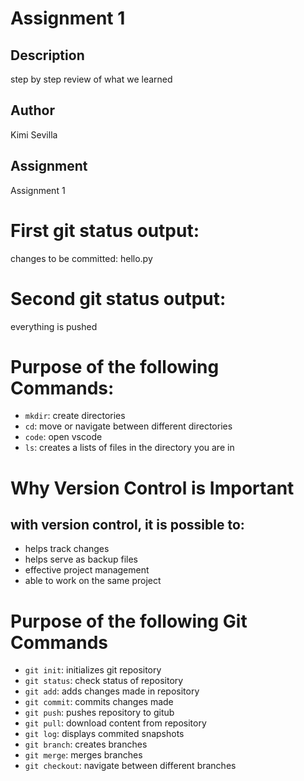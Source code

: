 # Assignment 1

## Description
step by step review of what we learned

## Author
Kimi Sevilla

## Assignment
Assignment 1

# First git status output:
changes to be committed: hello.py

# Second git status output:
everything is pushed

# Purpose of the following Commands:
- `mkdir`: create directories 
- `cd`: move or navigate between different directories
- `code`: open vscode
- `ls`: creates a lists of files in the directory you are in

# Why Version Control is Important
## with version control, it is possible to:
- helps track changes
- helps serve as backup files
- effective project management
- able to work on the same project

# Purpose of the following Git Commands
- `git init`: initializes git repository
- `git status`: check status of repository
- `git add`: adds changes made in repository
- `git commit`: commits changes made
- `git push`: pushes repository to gitub
- `git pull`: download content from repository
- `git log`: displays commited snapshots
- `git branch`: creates branches
- `git merge`: merges branches
- `git checkout`: navigate between different branches
